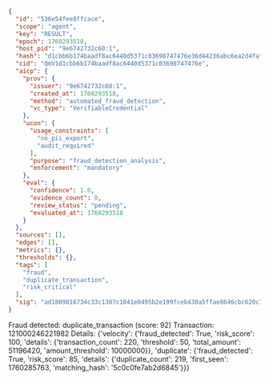 ```json
{
  "id": "536e54fee8ffcace",
  "scope": "agent",
  "key": "RESULT",
  "epoch": 1760293518,
  "host_pid": "9e6742732c60:1",
  "hash": "d1cbb6b174baadf8ac6440d5371c03698747476e36d44236abc6ea2d4faf4724",
  "cid": "QmV1d1cbb6b174baadf8ac6440d5371c03698747476e",
  "aicp": {
    "prov": {
      "issuer": "9e6742732c60:1",
      "created_at": 1760293518,
      "method": "automated_fraud_detection",
      "vc_type": "VerifiableCredential"
    },
    "ucon": {
      "usage_constraints": [
        "no_pii_export",
        "audit_required"
      ],
      "purpose": "fraud_detection_analysis",
      "enforcement": "mandatory"
    },
    "eval": {
      "confidence": 1.0,
      "evidence_count": 0,
      "review_status": "pending",
      "evaluated_at": 1760293518
    }
  },
  "sources": [],
  "edges": [],
  "metrics": {},
  "thresholds": {},
  "tags": [
    "fraud",
    "duplicate_transaction",
    "risk_critical"
  ],
  "sig": "ad1809016734c33c1307c1041e0495b2e199fceb430a5ffae8646cbc620c705c"
}
```

Fraud detected: duplicate_transaction (score: 92)
Transaction: 121000246221982
Details: {'velocity': {'fraud_detected': True, 'risk_score': 100, 'details': {'transaction_count': 220, 'threshold': 50, 'total_amount': 51196420, 'amount_threshold': 10000000}}, 'duplicate': {'fraud_detected': True, 'risk_score': 85, 'details': {'duplicate_count': 219, 'first_seen': 1760285763, 'matching_hash': '5c0c0fe7ab2d6845'}}}